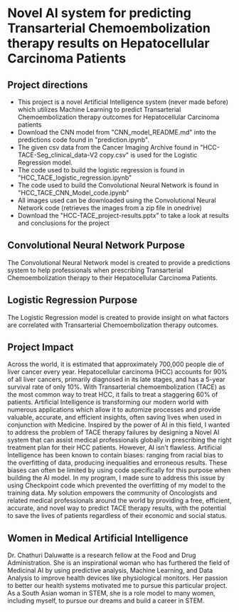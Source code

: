 # Novel AI system for predicting Transarterial Chemoembolization therapy results on Hepatocellular Carcinoma Patients
## Project directions
- This project is a novel Artificial Intelligence system (never made before) which utilizes Machine Learning to predict Transarterial Chemoembolization therapy outcomes for Hepatocellular Carcinoma patients
- Download the CNN model from "CNN_model_README.md" into the predictions code found in "prediction.ipynb".
- The given csv data from the Cancer Imaging Archive found in "HCC-TACE-Seg_clinical_data-V2 copy.csv" is used for the Logistic Regression model.
- The code used to build the logistic regression is found in "HCC_TACE_logistic_regression.ipynb"
- The code used to build the Convolutional Neural Network is found in "HCC_TACE_CNN_Model_code.ipynb"
- All images used can be downloaded using the Convolutional Neural Network code (retrieves the images from a zip file in onedrive)
- Download the "HCC-TACE_project-results.pptx" to take a look at results and conclusions for the project

## Convolutional Neural Network Purpose
The Convolutional Neural Network model is created to provide a predictions system to help professionals when prescribing Transarterial Chemoembolization therapy to their Hepatocellular Carcinoma Patients.

## Logistic Regression Purpose
The Logistic Regression model is created to provide insight on what factors are correlated with Transarterial Chemoembolization therapy outcomes.

## Project Impact
Across the world, it is estimated that approximately 700,000 people die of liver cancer every year. Hepatocellular carcinoma (HCC) accounts for 90% of all liver cancers, primarily diagnosed in its late stages, and has a 5-year survival rate of only 10%. With Transarterial chemoembolization (TACE) as the most common way to treat HCC, it fails to treat a staggering 60% of patients. Artificial Intelligence is transforming our modern world with numerous applications which allow it to automize processes and provide valuable, accurate, and efficient insights, often saving lives when used in conjunction with Medicine. Inspired by the power of AI in this field, I wanted to address the problem of TACE therapy failures by designing a Novel AI system that can assist medical professionals globally in prescribing the right treatment plan for their HCC patients. However, AI isn’t flawless. Artificial Intelligence has been known to contain biases: ranging from racial bias to the overfitting of data, producing inequalities and erroneous results. These biases can often be limited by using code specifically for this purpose when building the AI model. In my program, I made sure to address this issue by using Checkpoint code which prevented the overfitting of my model to the training data. My solution empowers the community of Oncologists and related medical professionals around the world by providing a free, efficient, accurate, and novel way to predict TACE therapy results, with the potential to save the lives of patients regardless of their economic and social status.

## Women in Medical Artificial Intelligence
Dr. Chathuri Daluwatte is a research fellow at the Food and Drug Administration. She is an inspirational woman who has furthered the field of Medicinal AI by using predictive analysis, Machine Learning, and Data Analysis to improve health devices like physiological monitors. Her passion to better our health systems motivated me to pursue this particular project. As a South Asian woman in STEM, she is a role model to many women, including myself, to pursue our dreams and build a career in STEM.

